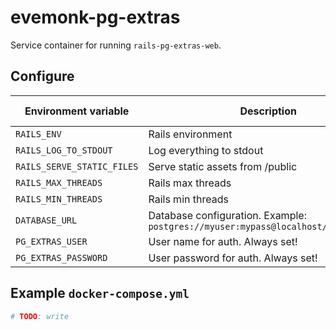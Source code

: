 # evemonk-pg-extras

Service container for running `rails-pg-extras-web`.

## Configure

| Environment variable | Description | Default | Default in container |
|----------------------|-------------|---------|----------------------|
| `RAILS_ENV` | Rails environment | `development` | `production` |
| `RAILS_LOG_TO_STDOUT` | Log everything to stdout | not set | `true` |
| `RAILS_SERVE_STATIC_FILES` | Serve static assets from /public | not set | `true` |
| `RAILS_MAX_THREADS` | Rails max threads | `2` | as default |
| `RAILS_MIN_THREADS` | Rails min threads | `2` | as default |
| `DATABASE_URL` | Database configuration. Example: `postgres://myuser:mypass@localhost/somedatabase` | not set | not set |
| `PG_EXTRAS_USER` | User name for auth. Always set! | not set | not set |
| `PG_EXTRAS_PASSWORD` | User password for auth. Always set! | not set | not set |

## Example `docker-compose.yml`

```yaml
# TODO: write
```
